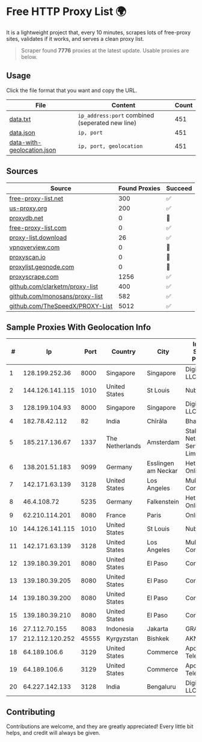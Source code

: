 
# Free HTTP Proxy List 🌍

It is a lightweight project that, every 10 minutes, scrapes lots of free-proxy sites, validates if it works, and serves a clean proxy list.


> Scraper found **7776** proxies at the latest update. Usable proxies are below.

## Usage

Click the file format that you want and copy the URL.


|File|Content|Count|
|----|-------|-----|
|[data.txt](https://raw.githubusercontent.com/themiralay/Proxy-List-World/master/data.txt)|`ip_address:port` combined (seperated new line)|451|
|[data.json](https://raw.githubusercontent.com/themiralay/Proxy-List-World/master/data.json)|`ip, port`|451|
|[data-with-geolocation.json](https://raw.githubusercontent.com/themiralay/Proxy-List-World/master/data-with-geolocation.json)|`ip, port, geolocation`|451|

## Sources

|Source|Found Proxies|Succeed|
|------|-------------|-------|
|[free-proxy-list.net](https://free-proxy-list.net)|300|✅|
|[us-proxy.org](https://www.us-proxy.org)|200|✅|
|[proxydb.net](http://proxydb.net)|0|🚫|
|[free-proxy-list.com](https://free-proxy-list.com/?page=&port=&type%5B%5D=http&type%5B%5D=https&up_time=0&search=Search)|0|✅|
|[proxy-list.download](https://www.proxy-list.download/HTTP)|26|✅|
|[vpnoverview.com](https://vpnoverview.com/privacy/anonymous-browsing/free-proxy-servers)|0|🚫|
|[proxyscan.io](https://www.proxyscan.io)|0|🚫|
|[proxylist.geonode.com](https://proxylist.geonode.com/api/proxy-list?limit=300&page=1&sort_by=lastChecked&sort_type=desc&protocols=http,https)|0|🚫|
|[proxyscrape.com](https://api.proxyscrape.com/v2/?request=displayproxies&protocol=http&timeout=10000&country=all&ssl=all&anonymity=all)|1256|✅|
|[github.com/clarketm/proxy-list](https://raw.githubusercontent.com/clarketm/proxy-list/master/proxy-list-raw.txt)|400|✅|
|[github.com/monosans/proxy-list](https://raw.githubusercontent.com/monosans/proxy-list/main/proxies/http.txt)|582|✅|
|[github.com/TheSpeedX/PROXY-List](https://raw.githubusercontent.com/TheSpeedX/PROXY-List/master/http.txt)|5012|✅|


## Sample Proxies With Geolocation Info

|#|Ip|Port|Country|City|Internet Service Provider|
|-|--|----|-------|----|-------------------------|
|1|128.199.252.36|8000|Singapore|Singapore|DigitalOcean, LLC|
|2|144.126.141.115|1010|United States|St Louis|Nubes, LLC|
|3|128.199.104.93|8000|Singapore|Singapore|DigitalOcean, LLC|
|4|182.78.42.112|82|India|Chīrāla|Bharti Airtel|
|5|185.217.136.67|1337|The Netherlands|Amsterdam|Stallion Network Services Limited|
|6|138.201.51.183|9099|Germany|Esslingen am Neckar|Hetzner Online GmbH|
|7|142.171.63.139|3128|United States|Los Angeles|Multacom Corporation|
|8|46.4.108.72|5235|Germany|Falkenstein|Hetzner Online GmbH|
|9|62.210.114.201|8080|France|Paris|Online SAS|
|10|144.126.141.115|1010|United States|St Louis|Nubes, LLC|
|11|142.171.63.139|3128|United States|Los Angeles|Multacom Corporation|
|12|139.180.39.201|8080|United States|El Paso|Conterra|
|13|139.180.39.205|8080|United States|El Paso|Conterra|
|14|139.180.39.200|8080|United States|El Paso|Conterra|
|15|139.180.39.210|8080|United States|El Paso|Conterra|
|16|27.112.70.155|8083|Indonesia|Jakarta|GRAHANET|
|17|212.112.120.252|45555|Kyrgyzstan|Bishkek|AKNET Ltd.|
|18|64.189.106.6|3129|United States|Commerce|Apogee Telecom Inc.|
|19|64.189.106.6|3129|United States|Commerce|Apogee Telecom Inc.|
|20|64.227.142.133|3128|India|Bengaluru|DigitalOcean, LLC|



## Contributing

Contributions are welcome, and they are greatly appreciated! Every
little bit helps, and credit will always be given.

